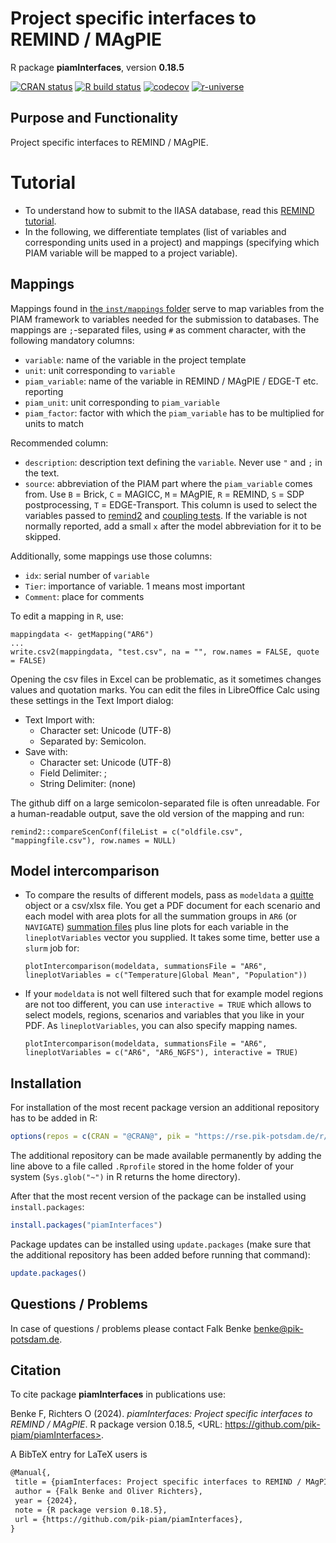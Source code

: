 # Project specific interfaces to REMIND / MAgPIE

R package **piamInterfaces**, version **0.18.5**

[![CRAN status](https://www.r-pkg.org/badges/version/piamInterfaces)](https://cran.r-project.org/package=piamInterfaces)  [![R build status](https://github.com/pik-piam/piamInterfaces/workflows/check/badge.svg)](https://github.com/pik-piam/piamInterfaces/actions) [![codecov](https://codecov.io/gh/pik-piam/piamInterfaces/branch/master/graph/badge.svg)](https://app.codecov.io/gh/pik-piam/piamInterfaces) [![r-universe](https://pik-piam.r-universe.dev/badges/piamInterfaces)](https://pik-piam.r-universe.dev/builds)

## Purpose and Functionality

Project specific interfaces to REMIND / MAgPIE.

# Tutorial

- To understand how to submit to the IIASA database, read this
  [REMIND tutorial](https://github.com/remindmodel/remind/blob/develop/tutorials/13_Submit_to_IIASA_database.md).
- In the following, we differentiate templates (list of variables and corresponding units used in a project)
  and mappings (specifying which PIAM variable will be mapped to a project variable).

## Mappings

Mappings found in
[the `inst/mappings` folder](https://github.com/pik-piam/piamInterfaces/tree/master/inst/mappings)
serve to map variables from the PIAM framework to variables needed for the submission to databases.
The mappings are `;`-separated files, using `#` as comment character, with the following mandatory columns:

- `variable`: name of the variable in the project template
- `unit`: unit corresponding to `variable`
- `piam_variable`: name of the variable in REMIND / MAgPIE / EDGE-T etc. reporting
- `piam_unit`: unit corresponding to `piam_variable`
- `piam_factor`: factor with which the `piam_variable` has to be multiplied for units to match

Recommended column:
- `description`: description text defining the `variable`. Never use `"` and `;` in the text.
- `source`: abbreviation of the PIAM part where the `piam_variable` comes from.
  Use `B` = Brick, `C` = MAGICC, `M` = MAgPIE, `R` = REMIND, `S` = SDP postprocessing, `T` = EDGE-Transport.
  This column is used to select the variables passed to
  [remind2](https://github.com/pik-piam/remind2/blob/master/tests/testthat/test-convGDX2mif.R#L13-L26)
  and [coupling tests](https://github.com/remindmodel/remind/blob/develop/tests/testthat/test_20-coupled.R).
  If the variable is not normally reported, add a small `x` after the model abbreviation for it to be skipped.

Additionally, some mappings use those columns:
- `idx`: serial number of `variable`
- `Tier`: importance of variable. 1 means most important
- `Comment`: place for comments


To edit a mapping in `R`, use:
```
mappingdata <- getMapping("AR6")
...
write.csv2(mappingdata, "test.csv", na = "", row.names = FALSE, quote = FALSE)
```

Opening the csv files in Excel can be problematic, as it sometimes changes values and quotation marks.
You can edit the files in LibreOffice Calc using these settings in the Text Import dialog:
- Text Import with:
  - Character set: Unicode (UTF-8)
  - Separated by: Semicolon.
- Save with:
  - Character set: Unicode (UTF-8)
  - Field Delimiter: ;
  - String Delimiter: (none)

The github diff on a large semicolon-separated file is often unreadable.
For a human-readable output, save the old version of the mapping and run:
```
remind2::compareScenConf(fileList = c("oldfile.csv", "mappingfile.csv"), row.names = NULL)
```

## Model intercomparison

- To compare the results of different models, pass as `modeldata` a [quitte](https://github.com/pik-piam/quitte/) object or a csv/xlsx file. You get a PDF document for each scenario and each model with area plots for all the summation groups in `AR6` (or `NAVIGATE`) [summation files](https://github.com/pik-piam/piamInterfaces/tree/master/inst/summations) plus line plots for each variable in the `lineplotVariables` vector you supplied. It takes some time, better use a `slurm` job for:
  ```
  plotIntercomparison(modeldata, summationsFile = "AR6", lineplotVariables = c("Temperature|Global Mean", "Population"))
  ```

- If your `modeldata` is not well filtered such that for example model regions are not too different, you can use `interactive = TRUE` which allows to select models, regions, scenarios and variables that you like in your PDF. As `lineplotVariables`, you can also specify mapping names.
  ```
  plotIntercomparison(modeldata, summationsFile = "AR6", lineplotVariables = c("AR6", "AR6_NGFS"), interactive = TRUE)
  ```

## Installation

For installation of the most recent package version an additional repository has to be added in R:

```r
options(repos = c(CRAN = "@CRAN@", pik = "https://rse.pik-potsdam.de/r/packages"))
```
The additional repository can be made available permanently by adding the line above to a file called `.Rprofile` stored in the home folder of your system (`Sys.glob("~")` in R returns the home directory).

After that the most recent version of the package can be installed using `install.packages`:

```r 
install.packages("piamInterfaces")
```

Package updates can be installed using `update.packages` (make sure that the additional repository has been added before running that command):

```r 
update.packages()
```

## Questions / Problems

In case of questions / problems please contact Falk Benke <benke@pik-potsdam.de>.

## Citation

To cite package **piamInterfaces** in publications use:

Benke F, Richters O (2024). _piamInterfaces: Project specific interfaces to REMIND / MAgPIE_. R package version 0.18.5, <URL: https://github.com/pik-piam/piamInterfaces>.

A BibTeX entry for LaTeX users is

 ```latex
@Manual{,
  title = {piamInterfaces: Project specific interfaces to REMIND / MAgPIE},
  author = {Falk Benke and Oliver Richters},
  year = {2024},
  note = {R package version 0.18.5},
  url = {https://github.com/pik-piam/piamInterfaces},
}
```
